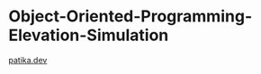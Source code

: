 # Object-Oriented-Programming-Elevation-Simulation
[patika.dev](https://app.patika.dev/courses/oop/odev-elevator)
